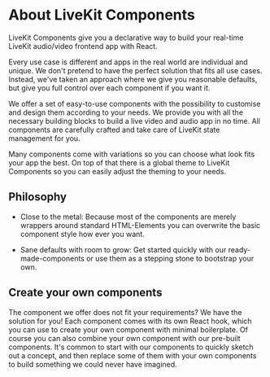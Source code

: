 # About LiveKit Components

LiveKit Components give you a declarative way to build your real-time LiveKit audio/video frontend app with React.

Every use case is different and apps in the real world are individual and unique. We don't pretend to have the perfect solution that fits all use cases. Instead, we've taken an approach where we give you reasonable defaults, but give you full control over each component if you want it.

We offer a set of easy-to-use components with the possibility to customise and design them according to your needs. We provide you with all the necessary building blocks to build a live video and audio app in no time. All components are carefully crafted and take care of LiveKit state management for you.

Many components come with variations so you can choose what look fits your app the best. On top of that there is a global theme to LiveKit Components so you can easily adjust the theming to your needs.

## Philosophy

- Close to the metal: Because most of the components are merely wrappers around standard HTML-Elements you can overwrite the basic component style how ever you want.

- Sane defaults with room to grow: Get started quickly with our ready-made-components or use them as a stepping stone to bootstrap your own.

## Create your own components

The component we offer does not fit your requirements? We have the solution for you! Each component comes with its own React hook, which you can use to create your own component with minimal boilerplate. Of course you can also combine your own component with our pre-built components. It's common to start with our components to quickly sketch out a concept, and then replace some of them with your own components to build something we could never have imagined.
